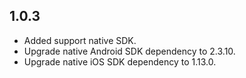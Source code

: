 ## 1.0.3

* Added support native SDK.
* Upgrade native Android SDK dependency to 2.3.10.
* Upgrade native iOS SDK dependency to 1.13.0.

